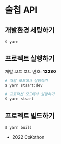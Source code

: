 # 술첩 API

## 개발환경 세팅하기

 ```bash
 $ yarn
 ```

 ## 프로젝트 실행하기

 개발 모드 포트 번호: **12280**

 ```bash
 # 개발 모드에서 실행하기
 $ yarn stsart:dev

 # 프로덕션 모드에서 실행하기
 $ yarn stsart
 ```

 ## 프로젝트 빌드하기

```bash
$ yarn build
```

- 2022 CoKothon
